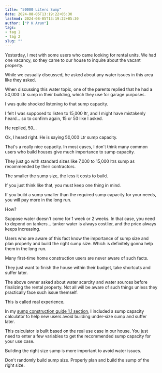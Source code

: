```yaml
---
title: "50000 Liters Sump"
date: 2024-08-05T13:19:22+05:30
lastmod: 2024-08-05T13:19:22+05:30
author: ["P K Arun"]
tags: 
- tag 1
- tag 2
slug: ""
---
```

Yesterday, I met with some users who came looking for rental units. We had one vacancy, so they came to our house to inquire about the vacant property.

While we casually discussed, he asked about any water issues in this area like they asked.

When discussing this water topic, one of the parents replied that he had a 50,000 Ltr sump in their building, which they use for garage purposes.

I was quite shocked listening to that sump capacity.

I felt I was supposed to listen to 15,000 ltr, and I might have mistakenly heard… so to confirm again, 15 or 50 like I asked. 

He replied, 50…

Ok, I heard right. He is saying 50,000 Ltr sump capacity. 

That's a really nice capacity. In most cases, I don't think many common users who build houses give much importance to sump capacity.

They just go with standard sizes like 7,000 to 15,000 ltrs sump as recommended by their contractors.

The smaller the sump size, the less it costs to build. 

If you just think like that, you must keep one thing in mind. 

If you build a sump smaller than the required sump capacity for your needs, you will pay more in the long run.

How?

Suppose water doesn't come for 1 week or 2 weeks. In that case, you need to depend on tankers… tanker water is always costlier, and the price always keeps increasing. 

Users who are aware of this fact know the importance of sump size and plan properly and build the right sump size. Which is definitely gonna help them in the long run.

Many first-time home construction users are never aware of such facts.

They just want to finish the house within their budget, take shortcuts and suffer later.

The above owner asked about water scarcity and water sources before finalizing the rental property. Not all will be aware of such things unless they practically face such issue themself. 

This is called real experience. 

In my [sump construction guide 1.1 section](https://houseconstructionguide.com/sump-construction-guide/), I included a sump capacity calculator to help new users avoid building under-size sump and suffer later.

This calculator is built based on the real use case in our house. You just need to enter a few variables to get the recommended sump capacity for your use case.

Building the right size sump is more important to avoid water issues.

Don't randomly build sump size. Properly plan and build the sump of the right size.